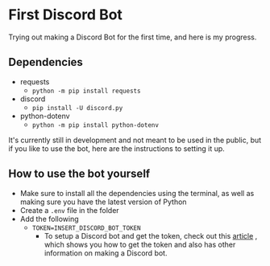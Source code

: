 # First Discord Bot
Trying out making a Discord Bot for the first time, and here is my progress.

## Dependencies
* requests
  * ```python -m pip install requests```
* discord
  * ```pip install -U discord.py```
* python-dotenv
  * ```python -m pip install python-dotenv```

It's currently still in development and not meant to be used in the public, but if you like to use the bot, here are the instructions to setting it up.

## How to use the bot yourself
* Make sure to install all the dependencies using the terminal, as well as making sure you have the latest version of Python
* Create a `.env` file in the folder
* Add the following
  * ```TOKEN=INSERT_DISCORD_BOT_TOKEN```
    * To setup a Discord bot and get the token, check out this [article](https://www.freecodecamp.org/news/create-a-Discord-bot-with-python/) , which shows you how to get the token and also has other information on making a Discord bot.